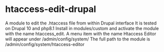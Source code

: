 # htaccess-edit-drupal
A module to edit the .htaccess file from within Drupal interface
It is tested on Drupal 10 and php8.1
Install in modules/custom and activate the module with the name htaccess_edit.
A menu item with the name Htaccess Editor will appear under /admin/config/system/
The full path to the module is /admin/config/system/htaccess-editor
